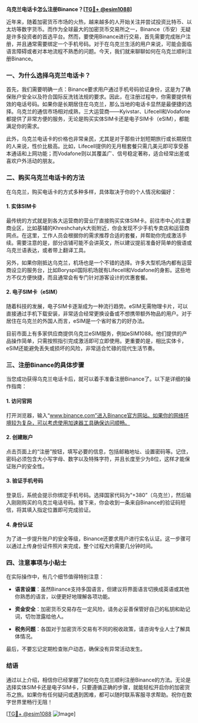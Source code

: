 **乌克兰电话卡怎么注册Binance？[[TG💪+ @esim1088](https://t.me/s/esim1088)]**

近年来，随着加密货币市场的火热，越来越多的人开始关注并尝试投资比特币、以太坊等数字货币。而作为全球最大的加密货币交易所之一，Binance（币安）无疑是许多投资者的首选平台。然而，要使用Binance进行交易，首先需要完成账户注册，并且通常需要绑定一个手机号码。对于在乌克兰生活的用户来说，可能会面临语言障碍或者对本地流程不熟悉的问题。今天，我们就来聊聊如何在乌克兰顺利注册Binance。

### 一、为什么选择乌克兰电话卡？

首先，我们需要明确一点：Binance要求用户通过手机号码验证身份，这是为了确保账户安全以及符合国际反洗钱法规的要求。因此，在注册过程中，你需要提供有效的电话号码。如果你是长期居住在乌克兰，那么当地的电话卡显然是最便捷的选择。乌克兰的通信市场相对成熟，三大运营商——Kyivstar、Lifecell和Vodafone都提供了非常方便的服务，无论是购买实体SIM卡还是电子SIM卡（eSIM），都能满足你的需求。

此外，乌克兰电话卡的价格也非常亲民，尤其是对于那些计划短期旅行或长期居住的人来说，性价比极高。比如，Lifecell提供的无月租套餐只需几美元即可享受基本通话和上网功能；而Vodafone则以其覆盖广、信号稳定著称，适合经常出差或喜欢户外活动的朋友。

### 二、购买乌克兰电话卡的方法

在乌克兰，购买电话卡的方式多种多样，具体取决于你的个人情况和偏好：

#### 1. 实体SIM卡

最传统的方式就是到各大运营商的营业厅直接购买实体SIM卡。前往市中心的主要商业区，比如基辅的Khreshchatyk大街附近，你会发现不少手机专卖店和运营商网点。在这里，工作人员会根据你的需求推荐合适的套餐，并帮助你完成激活手续。需要注意的是，部分店铺可能不会讲英文，所以建议提前准备好简单的俄语或乌克兰语表达，或者带上翻译工具。

另外，如果你刚抵达乌克兰，机场也是一个不错的选择。许多大型机场内都有运营商设立的服务台，比如Boryspil国际机场就有Lifecell和Vodafone的身影。这些地方不仅方便快捷，而且通常会有专门针对游客设计的优惠套餐。

#### 2. 电子SIM卡（eSIM）

随着科技的发展，电子SIM卡逐渐成为一种流行趋势。eSIM无需物理卡片，可以直接通过手机下载安装，非常适合经常更换设备或不想携带额外物品的用户。对于居住在乌克兰的外国人而言，eSIM是一个省时省力的好办法。

目前市面上有多家供应商提供乌克兰eSIM服务，例如eSIM1088。他们提供的产品操作简单，只需按照指引完成激活即可立即使用。更重要的是，相比实体卡，eSIM还能避免丢失或损坏的风险，非常适合忙碌的现代生活节奏。

### 三、注册Binance的具体步骤

当您成功获得乌克兰电话卡后，就可以着手准备注册Binance了。以下是详细的操作指南：

#### 1. 访问官网

打开浏览器，输入“www.binance.com”进入Binance官方网站。如果你的网络环境较为复杂，可以考虑使用加速器工具确保访问顺畅。

#### 2. 创建账户

点击页面上的“注册”按钮，填写必要的信息，包括邮箱地址、设置密码等。记住，密码必须包含大小写字母、数字以及特殊字符，并且长度至少为8位，这样才能保证账户的安全性。

#### 3. 验证手机号码

登录后，系统会提示你绑定手机号码。选择国家代码为“+380”（乌克兰），然后输入刚刚购买的乌克兰电话号码。接下来，你会收到一条来自Binance的验证码短信，将其填入指定位置即可完成验证。

#### 4. 身份认证

为了进一步提升账户的安全等级，Binance还要求用户进行实名认证。这一步骤可以通过上传身份证件照片来完成，整个过程大约需要几分钟时间。

### 四、注意事项与小贴士

在实际操作中，有几个细节值得特别注意：

- **语言设置**：虽然Binance支持多国语言，但建议将界面语言切换成英语或其他你熟悉的语言，以便更好地理解各项功能。
  
- **资金安全**：加密货币交易存在一定风险，请务必妥善保管好自己的私钥和助记词，切勿泄露给他人。

- **税务问题**：各国对于加密货币交易有不同的税收政策，请咨询专业人士了解具体情况。

最后，不要忘记定期检查账户动态，确保没有异常活动发生。

### 结语

通过以上介绍，相信你已经掌握了如何在乌克兰顺利注册Binance的方法。无论是选择实体SIM卡还是电子SIM卡，只要遵循正确的步骤，就能轻松开启你的加密货币之旅。如果你有任何疑问或遇到困难，都可以随时联系客服寻求帮助。祝你在数字世界里畅行无阻！

[[TG💪+ @esim1088](https://t.me/s/esim1088) ![Image](https://i.postimg.cc/4NQfJmqS/Snipaste-2025-05-13-00-14-12.png)]